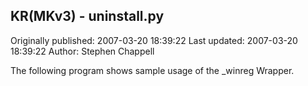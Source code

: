 ## KR(MKv3) - uninstall.py

Originally published: 2007-03-20 18:39:22
Last updated: 2007-03-20 18:39:22
Author: Stephen Chappell

The following program shows sample usage of the _winreg Wrapper.